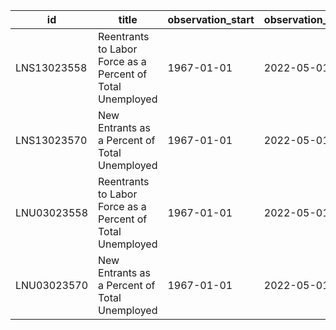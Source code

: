 | id          | title                                                      | observation_start   | observation_end   |
|-------------|------------------------------------------------------------|---------------------|-------------------|
| LNS13023558 | Reentrants to Labor Force as a Percent of Total Unemployed | 1967-01-01          | 2022-05-01        |
| LNS13023570 | New Entrants as a Percent of Total Unemployed              | 1967-01-01          | 2022-05-01        |
| LNU03023558 | Reentrants to Labor Force as a Percent of Total Unemployed | 1967-01-01          | 2022-05-01        |
| LNU03023570 | New Entrants as a Percent of Total Unemployed              | 1967-01-01          | 2022-05-01        |